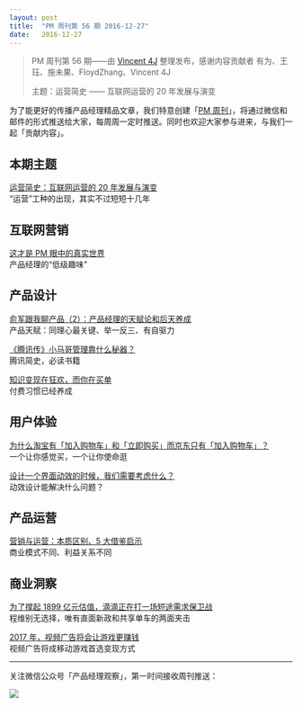 ```yaml
---
layout: post
title:  "PM 周刊第 56 期 2016-12-27"
date:   2016-12-27
---
```


> PM 周刊第 56 期——由 [Vincent 4J](http://pmweekly.com/contributors#vincent4j) 整理发布，感谢内容贡献者 有为、王珏、施未果、FloydZhang、Vincent 4J
> 
> 主题：运营简史 —— 互联网运营的 20 年发展与演变

为了能更好的传播产品经理精品文章，我们特意创建「[PM 周刊](http://pmweekly.com/)」，将通过微信和邮件的形式推送给大家，每周周一定时推送。同时也欢迎大家参与进来，与我们一起「贡献内容」。    

## 本期主题  

[运营简史：互联网运营的 20 年发展与演变](http://36kr.com/p/5060330.html)   
“运营”工种的出现，其实不过短短十几年      

## 互联网营销 

[这才是 PM 眼中的真实世界](https://mp.weixin.qq.com/s?__biz=MzI0OTA5OTAxOA==&mid=2651070583&idx=1&sn=01a363c3c4b49f242fe8c4dc18ac3cd7&chksm=f2662612c511af04c1b0de34be0343522842e9eb7b88c9ec7b229441d92beb0093383623dff3&mpshare=1&scene=1&srcid=1226fGas4cDVgE64DVl7rjiP&key=564c3e9811aee0ab8ba613c93e9f742daee010b4016bfb9885f8dae0ee424bfc7d92783685038c684bf6458c09891f10d3c2edf5ba37c6d70fb94ddcf1103bf5e731617f17cdaeb1e4f8384aceebd10b&ascene=0&uin=NDgwNzA1&devicetype=iMac+MacBookPro11%2C1+OSX+OSX+10.12.2+build(16C67)&version=12010210&nettype=WIFI&fontScale=100&pass_ticket=ZElEfyTUCxFIqZtKHLr16VJQzW5S6Tod1Nwcr6n%2BaO8%3D)   
产品经理的“低级趣味”   

## 产品设计 

[俞军跟我聊产品（2）：产品经理的天赋论和后天养成](https://zhuanlan.zhihu.com/p/24531555)   
产品天赋：同理心最关键、举一反三、有自驱力    

[《腾讯传》小马哥管理靠什么秘器？](https://mp.weixin.qq.com/s?__biz=MzA3OTM5NTkxNA==&mid=2652413458&idx=2&sn=b8fab06eda8e87b4907bbbe60f3ac3ed&chksm=84581337b32f9a218a669ee0ca5df75272bfdd2709e495b630823ddc3afe70f93f8ed62bf36f&mpshare=1&scene=1&srcid=1227AmYqpRlhoj2kXBGWFLW9&key=564c3e9811aee0ab34e291bfadb33daf9e220886d51404730d0b74b7dfdbc138af6ddb57e281a708eab03b5255c85e68a0496d3ae5cae9c06a95b5ec25a8b8de222296deffd1ec99a363ade85e1fabae&ascene=0&uin=NDgwNzA1&devicetype=iMac+MacBookPro11%2C1+OSX+OSX+10.12.2+build(16C67)&version=12010210&nettype=WIFI&fontScale=100&pass_ticket=ZElEfyTUCxFIqZtKHLr16VJQzW5S6Tod1Nwcr6n%2BaO8%3D)    
腾讯简史，必读书籍      

[知识变现在狂欢，而你在买单](https://mp.weixin.qq.com/s?__biz=MzI0MjcwNzU5Mw==&mid=2247483663&idx=1&sn=179e53846e3f99e219393075a606d2e9&chksm=e9797ce9de0ef5ffbed29bdfeb407f1db4bfa48a7d512c44bebbdf01cc5af51efbe8b6e72afc&mpshare=1&scene=1&srcid=1227CHASVr3jFVE3h7L0tU85&key=564c3e9811aee0aba52482c4be8ed682809065105db39b97b490b528e8f1171d39e696761ea910d7647bd0368df45e9bca0e3e370025393425833fdc4a3a3ec2dab87f1450d9e543b674c63bd2432071&ascene=0&uin=NDgwNzA1&devicetype=iMac+MacBookPro11%2C1+OSX+OSX+10.12.2+build(16C67)&version=12010210&nettype=WIFI&fontScale=100&pass_ticket=ZElEfyTUCxFIqZtKHLr16VJQzW5S6Tod1Nwcr6n%2BaO8%3D)   
付费习惯已经养成   

## 用户体验

[为什么淘宝有「加入购物车」和「立即购买」而京东只有「加入购物车」？](https://mp.weixin.qq.com/s?__biz=MzIxMzM0OTYzMg==&mid=2247485449&idx=1&sn=384f6f67e383dc6b8db574e86b898446&chksm=97b96c66a0cee570910bcaf79b872658225bcfd218b4f89a18597f633d50dc81419e4e5c1a6c&mpshare=1&scene=1&srcid=1227GN1THyEiOUtx0ifU4JXk&key=564c3e9811aee0ab4ee0945350c4a9f509459e762ba7864e9ff1d72356224e4412ba6850cfc3a2ddbaab10cebb0fad18025df7a217c930e9e2bc9a27ec790d853b17087ec4c4c6ec61cbea3805ae5b50&ascene=0&uin=NDgwNzA1&devicetype=iMac+MacBookPro11%2C1+OSX+OSX+10.12.2+build(16C67)&version=12010210&nettype=WIFI&fontScale=100&pass_ticket=ZElEfyTUCxFIqZtKHLr16VJQzW5S6Tod1Nwcr6n%2BaO8%3D)   
一个让你感觉买，一个让你使命逛    

[设计一个界面动效的时候，我们需要考虑什么？](https://mp.weixin.qq.com/s?__biz=MzIwMzAyNTAzMw==&mid=2650318561&idx=1&sn=e9f774ac796a2f9f7533e6d57656de47&chksm=8ed9b907b9ae3011624d3e334e35342f919f1b84a7a01922591c2fc17d0997e6404d1d2c25b8&mpshare=1&scene=1&srcid=1227JJ8kp15XMyaLPTNQJaMX&key=564c3e9811aee0abc6d1bda7a6ee7cec5359b262f8e547a65f5a33537b50cebefad55be798d3f163117a21dc188cb358b5100d4647c745dd8acabf47ab1f8d6b58742c6ddcbaa7f266b350d2ef46e465&ascene=0&uin=NDgwNzA1&devicetype=iMac+MacBookPro11%2C1+OSX+OSX+10.12.2+build(16C67)&version=12010210&nettype=WIFI&fontScale=100&pass_ticket=ZElEfyTUCxFIqZtKHLr16VJQzW5S6Tod1Nwcr6n%2BaO8%3D)   
动效设计能解决什么问题？   

## 产品运营  

[营销与运营：本质区别、5 大借鉴启示](https://mp.weixin.qq.com/s?__biz=MzI2NzA3OTQyMA==&mid=2654435188&idx=1&sn=92cb5b568782485a2df90693dfabace3&chksm=f1478ce7c63005f1b0d5e1b595590373d1e220c8c8a1507ada9014c6610155762e11e02c259e&mpshare=1&scene=1&srcid=1227JoVHhnegvd1bjkRPxCHO&key=564c3e9811aee0ab9a4d7488a8f9887be8e08a6c48f07216d7eec4f94d4dd0e71ababd8522a1b8787d60e04ae5d7be8a5c53594779d77f8ce239bf5565c3019b8a189f62468c88fed165901435580c81&ascene=0&uin=NDgwNzA1&devicetype=iMac+MacBookPro11%2C1+OSX+OSX+10.12.2+build(16C67)&version=12010210&nettype=WIFI&fontScale=100&pass_ticket=ZElEfyTUCxFIqZtKHLr16VJQzW5S6Tod1Nwcr6n%2BaO8%3D)     
商业模式不同、利益关系不同    

## 商业洞察 

[为了撑起 1899 亿元估值，滴滴正在打一场短途需求保卫战](https://www.huxiu.com/article/175341.html)   
程维别无选择，唯有直面新政和共享单车的两面夹击    

[2017 年，视频广告将会让游戏更赚钱](https://mp.weixin.qq.com/s?__biz=MzAwMDA3ODc2NQ==&mid=2650448957&idx=1&sn=9653475815a2800df6672973f7d5de3f&chksm=82e062ffb597ebe9650fd2d23fae07bbb9fa7d30a07d0f7007b499509da308bea033a78f4e93&mpshare=1&scene=1&srcid=1227qoerP83ImYp0kOkBhvEf&key=564c3e9811aee0abe54fb34761a33cd976dae92485ddb91e8e7f1c2905fa8c3c3fade94c97cd3a27dcd3ff0efcde6c99bce56f284a337928a276665fa7c17b8de49a0b122e3ed0c1c44db1699ed19758&ascene=0&uin=NDgwNzA1&devicetype=iMac+MacBookPro11%2C1+OSX+OSX+10.12.2+build(16C67)&version=12010210&nettype=WIFI&fontScale=100&pass_ticket=ZElEfyTUCxFIqZtKHLr16VJQzW5S6Tod1Nwcr6n%2BaO8%3D)    
视频广告将成移动游戏首选变现方式   
  
---
关注微信公众号「产品经理观察」，第一时间接收周刊推送：          
  
![](http://com-4jplus-temp.qiniudn.com/pmweekly-weixin.jpg)   